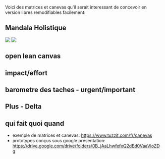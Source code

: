 Voici des matrices et canevas qu'il serait interessant de concevoir en version libres remodifiables facilement:

## Mandala Holistique

<img src="https://github.com/lilianricaud/travail-en-reseau/blob/master/mandala-holistique.jpg">

<img src="https://permaculturelle.files.wordpress.com/2011/09/dscf45801.jpg">

## open lean canvas
## impact/effort
## barometre des taches - urgent/important
## Plus - Delta
## qui fait quoi quand


- exemple de matrices et canevas: https://www.tuzzit.com/fr/canevas
- prototypes conçus sous google présentation: https://drive.google.com/drive/folders/0B_jAaLhwfefxQ2dEd0VaaVloZDg
